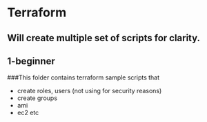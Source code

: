 # Terraform

## Will create multiple set of scripts for clarity.

## 1-beginner 
###This folder  contains terraform sample scripts that
  - create roles, users (not using for security reasons)
  - create groups
  - ami
  - ec2 etc

